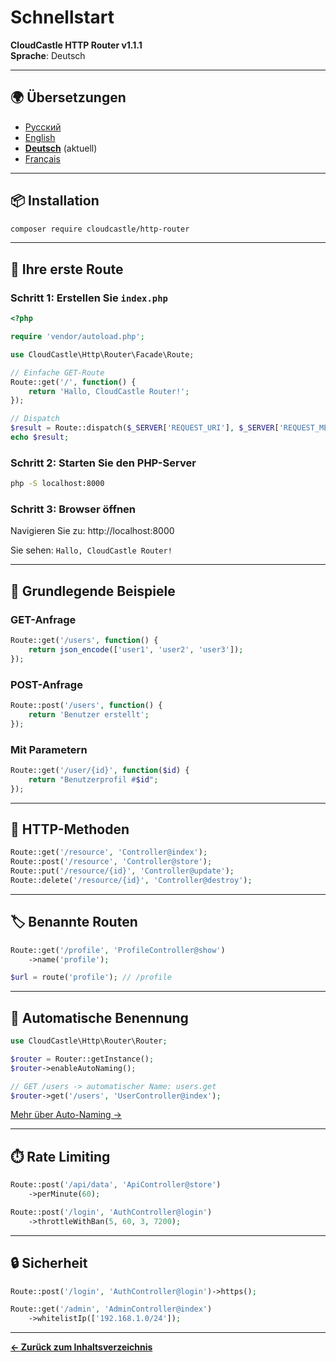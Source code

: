 # Schnellstart

**CloudCastle HTTP Router v1.1.1**  
**Sprache**: Deutsch

---

## 🌍 Übersetzungen

- [Русский](../../ru/documentation/quickstart.md)
- [English](../../en/documentation/quickstart.md)
- **[Deutsch](quickstart.md)** (aktuell)
- [Français](../../fr/documentation/quickstart.md)

---

## 📦 Installation

```bash
composer require cloudcastle/http-router
```

---

## 🚀 Ihre erste Route

### Schritt 1: Erstellen Sie `index.php`

```php
<?php

require 'vendor/autoload.php';

use CloudCastle\Http\Router\Facade\Route;

// Einfache GET-Route
Route::get('/', function() {
    return 'Hallo, CloudCastle Router!';
});

// Dispatch
$result = Route::dispatch($_SERVER['REQUEST_URI'], $_SERVER['REQUEST_METHOD']);
echo $result;
```

### Schritt 2: Starten Sie den PHP-Server

```bash
php -S localhost:8000
```

### Schritt 3: Browser öffnen

Navigieren Sie zu: http://localhost:8000

Sie sehen: `Hallo, CloudCastle Router!`

---

## 📝 Grundlegende Beispiele

### GET-Anfrage

```php
Route::get('/users', function() {
    return json_encode(['user1', 'user2', 'user3']);
});
```

### POST-Anfrage

```php
Route::post('/users', function() {
    return 'Benutzer erstellt';
});
```

### Mit Parametern

```php
Route::get('/user/{id}', function($id) {
    return "Benutzerprofil #$id";
});
```

---

## 🎯 HTTP-Methoden

```php
Route::get('/resource', 'Controller@index');
Route::post('/resource', 'Controller@store');
Route::put('/resource/{id}', 'Controller@update');
Route::delete('/resource/{id}', 'Controller@destroy');
```

---

## 🏷️ Benannte Routen

```php
Route::get('/profile', 'ProfileController@show')
    ->name('profile');

$url = route('profile'); // /profile
```

---

## 🤖 Automatische Benennung

```php
use CloudCastle\Http\Router\Router;

$router = Router::getInstance();
$router->enableAutoNaming();

// GET /users -> automatischer Name: users.get
$router->get('/users', 'UserController@index');
```

[Mehr über Auto-Naming →](auto-naming.md)

---

## ⏱️ Rate Limiting

```php
Route::post('/api/data', 'ApiController@store')
    ->perMinute(60);

Route::post('/login', 'AuthController@login')
    ->throttleWithBan(5, 60, 3, 7200);
```

---

## 🔒 Sicherheit

```php
Route::post('/login', 'AuthController@login')->https();

Route::get('/admin', 'AdminController@index')
    ->whitelistIp(['192.168.1.0/24']);
```

---

**[← Zurück zum Inhaltsverzeichnis](README.md)**

